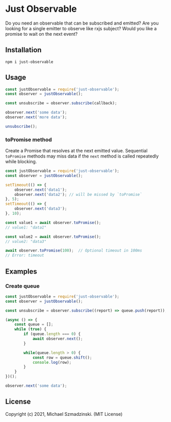 # Just Observable

Do you need an observable that can be subscribed and emitted?
Are you looking for a single emitter to observe like rxjs subject?
Would you like a promise to wait on the next event?

## Installation

`npm i just-observable`

## Usage

```js
const justObservable = require('just-observable');
const observer = justObservable();

const unsubscribe = observer.subscribe(callback);

observer.next('some data');
observer.next('more data');

unsubscribe();
```

### toPromise method

Create a Promise that resolves at the next emitted value.
Sequential `toPromise` methods may miss data if the `next` method is called repeatedly while blocking.

```js
const justObservable = require('just-observable');
const observer = justObservable();

setTimeout(() => {
	observer.next('data1');
	observer.next('data2');	// will be missed by `toPromise`
}, 5);
setTimeout(() => {
	observer.next('data3');
}, 10);

const value1 = await observer.toPromise();
// value1: "data1"

const value2 = await observer.toPromise();
// value2: "data3"

await observer.toPromise(100);	// Optional timeout in 100ms
// Error: timeout
```

## Examples

### Create queue

```js
const justObservable = require('just-observable');
const observer = justObservable();

const unsubscribe = observer.subscribe((report) => queue.push(report));

(async () => {
	const queue = [];
	while (true) {
		if (queue.length === 0) {
			await observer.next();
		}

		while(queue.length > 0) {
			const row = queue.shift();
			console.log(row);
		}
	}
})();

observer.next('some data');
```

## License

Copyright (c) 2021, Michael Szmadzinski. (MIT License)
